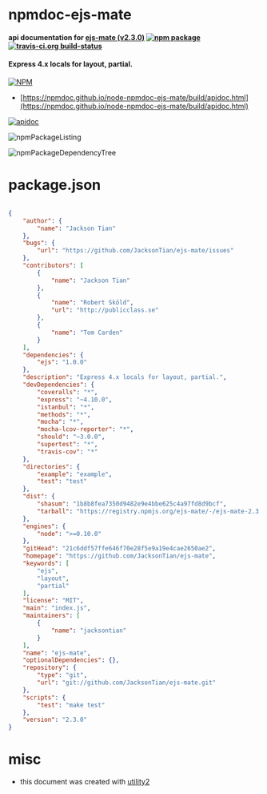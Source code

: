 # npmdoc-ejs-mate

#### api documentation for  [ejs-mate (v2.3.0)](https://github.com/JacksonTian/ejs-mate)  [![npm package](https://img.shields.io/npm/v/npmdoc-ejs-mate.svg?style=flat-square)](https://www.npmjs.org/package/npmdoc-ejs-mate) [![travis-ci.org build-status](https://api.travis-ci.org/npmdoc/node-npmdoc-ejs-mate.svg)](https://travis-ci.org/npmdoc/node-npmdoc-ejs-mate)

#### Express 4.x locals for layout, partial.

[![NPM](https://nodei.co/npm/ejs-mate.png?downloads=true&downloadRank=true&stars=true)](https://www.npmjs.com/package/ejs-mate)

- [https://npmdoc.github.io/node-npmdoc-ejs-mate/build/apidoc.html](https://npmdoc.github.io/node-npmdoc-ejs-mate/build/apidoc.html)

[![apidoc](https://npmdoc.github.io/node-npmdoc-ejs-mate/build/screenCapture.buildCi.browser.%252Ftmp%252Fbuild%252Fapidoc.html.png)](https://npmdoc.github.io/node-npmdoc-ejs-mate/build/apidoc.html)

![npmPackageListing](https://npmdoc.github.io/node-npmdoc-ejs-mate/build/screenCapture.npmPackageListing.svg)

![npmPackageDependencyTree](https://npmdoc.github.io/node-npmdoc-ejs-mate/build/screenCapture.npmPackageDependencyTree.svg)



# package.json

```json

{
    "author": {
        "name": "Jackson Tian"
    },
    "bugs": {
        "url": "https://github.com/JacksonTian/ejs-mate/issues"
    },
    "contributors": [
        {
            "name": "Jackson Tian"
        },
        {
            "name": "Robert Sköld",
            "url": "http://publicclass.se"
        },
        {
            "name": "Tom Carden"
        }
    ],
    "dependencies": {
        "ejs": "1.0.0"
    },
    "description": "Express 4.x locals for layout, partial.",
    "devDependencies": {
        "coveralls": "*",
        "express": "~4.10.0",
        "istanbul": "*",
        "methods": "*",
        "mocha": "*",
        "mocha-lcov-reporter": "*",
        "should": "~3.0.0",
        "supertest": "*",
        "travis-cov": "*"
    },
    "directories": {
        "example": "example",
        "test": "test"
    },
    "dist": {
        "shasum": "1b8b8fea7350d9482e9e4bbe625c4a97fd8d9bcf",
        "tarball": "https://registry.npmjs.org/ejs-mate/-/ejs-mate-2.3.0.tgz"
    },
    "engines": {
        "node": ">=0.10.0"
    },
    "gitHead": "21c6ddf57ffe646f70e28f5e9a19e4cae2650ae2",
    "homepage": "https://github.com/JacksonTian/ejs-mate",
    "keywords": [
        "ejs",
        "layout",
        "partial"
    ],
    "license": "MIT",
    "main": "index.js",
    "maintainers": [
        {
            "name": "jacksontian"
        }
    ],
    "name": "ejs-mate",
    "optionalDependencies": {},
    "repository": {
        "type": "git",
        "url": "git://github.com/JacksonTian/ejs-mate.git"
    },
    "scripts": {
        "test": "make test"
    },
    "version": "2.3.0"
}
```



# misc
- this document was created with [utility2](https://github.com/kaizhu256/node-utility2)
